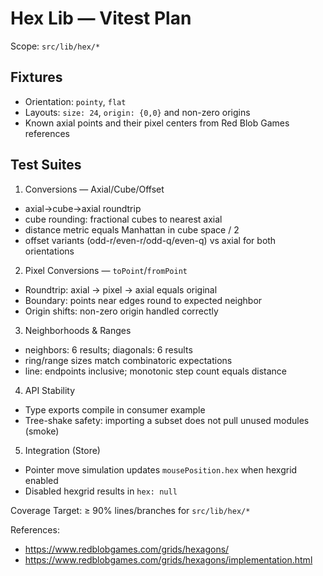 # Hex Lib — Vitest Plan

Scope: `src/lib/hex/*`

## Fixtures
- Orientation: `pointy`, `flat`
- Layouts: `size: 24`, `origin: {0,0}` and non-zero origins
- Known axial points and their pixel centers from Red Blob Games references

## Test Suites

1) Conversions — Axial/Cube/Offset
- axial→cube→axial roundtrip
- cube rounding: fractional cubes to nearest axial
- distance metric equals Manhattan in cube space / 2
- offset variants (odd-r/even-r/odd-q/even-q) vs axial for both orientations

2) Pixel Conversions — `toPoint`/`fromPoint`
- Roundtrip: axial → pixel → axial equals original
- Boundary: points near edges round to expected neighbor
- Origin shifts: non-zero origin handled correctly

3) Neighborhoods & Ranges
- neighbors: 6 results; diagonals: 6 results
- ring/range sizes match combinatoric expectations
- line: endpoints inclusive; monotonic step count equals distance

4) API Stability
- Type exports compile in consumer example
- Tree-shake safety: importing a subset does not pull unused modules (smoke)

5) Integration (Store)
- Pointer move simulation updates `mousePosition.hex` when hexgrid enabled
- Disabled hexgrid results in `hex: null`

Coverage Target: ≥ 90% lines/branches for `src/lib/hex/*`

References:
- https://www.redblobgames.com/grids/hexagons/
- https://www.redblobgames.com/grids/hexagons/implementation.html

